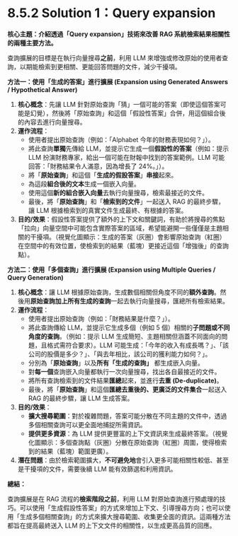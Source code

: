 # 8.5.2 Solution 1：Query expansion

**核心主題：介紹透過「Query expansion」技術來改善 RAG 系統檢索結果相關性的兩種主要方法。**

查詢擴展的目標是在執行向量搜尋**之前**，利用 LLM 來增強或修改原始的使用者查詢，以期能檢索到更相關、更能回答問題的文件，減少干擾項。

**方法一：使用「生成的答案」進行擴展 (Expansion using Generated Answers / Hypothetical Answer)**

1. **核心概念**：先讓 LLM 針對原始查詢「猜」一個可能的答案（即使這個答案可能是幻覺），然後將「原始查詢」和這個「假設性答案」合併，用這個組合後的內容去進行向量搜尋。
2. **運作流程**：
    - 使用者提出原始查詢（例如：「Alphabet 今年的財務表現如何？」）。
    - 將此查詢**單獨**先傳給 LLM，並提示它生成一個**假設性的答案**（例如：提示 LLM 扮演財務專家，給出一個可能在財報中找到的答案範例。LLM 可能回答：「財務結果令人滿意，因為增長了 24%。」）。
    - 將「**原始查詢**」和這個「**生成的假設答案**」**串接**起來。
    - 為這段**組合後的文本**生成一個嵌入向量。
    - 使用這個**新的組合嵌入向量**去執行向量搜尋，檢索最接近的文件。
    - 最後，將「**原始查詢**」和「**檢索到的文件**」一起送入 RAG 的最終步驟，讓 LLM 根據檢索到的真實文件生成最終、有根據的答案。
3. **目的/效果**：假設性答案提供了額外的上下文和關鍵詞，有助於將搜尋的焦點「拉向」向量空間中可能包含實際答案的區域，希望能避開一些僅僅是主題相關的干擾項。（視覺化圖顯示：生成的答案（灰圈）會影響原始查詢（紅圈）在空間中的有效位置，使檢索到的結果（藍塊）更接近這個「增強後」的查詢點）。

**方法二：使用「多個查詢」進行擴展 (Expansion using Multiple Queries / Query Generation)**

1. **核心概念**：讓 LLM 根據原始查詢，生成數個相關但角度不同的**額外查詢**。然後用**原始查詢加上所有生成的查詢**一起去執行向量搜尋，匯總所有檢索結果。
2. **運作流程**：
    - 使用者提出原始查詢（例如：「財務結果是什麼？」）。
    - 將此查詢傳給 LLM，並提示它生成多個（例如 5 個）相關的**子問題或不同角度的查詢**。（例如：提示 LLM 生成簡短、主題相關但涵蓋不同面向的問題，且格式需符合要求）。LLM 可能生成：「今年的收入有成長嗎？」、「該公司的股價是多少？」、「與去年相比，該公司的獲利能力如何？」。
    - 分別為「**原始查詢**」以及**所有「生成的查詢」** 都生成嵌入向量。
    - 對**每一個**查詢嵌入向量都執行一次向量搜尋，找出各自最接近的文件。
    - 將所有查詢檢索到的文件結果**匯總**起來，並進行**去重 (De-duplicate)**。
    - 最後，將「**原始查詢**」和這個**匯總去重後的、更廣泛的文件集合**一起送入 RAG 的最終步驟，讓 LLM 生成答案。
3. **目的/效果**：
    - **擴大搜尋範圍**：對於複雜問題，答案可能分散在不同主題的文件中，透過多個相關查詢可以更全面地捕捉所需資訊。
    - **提供更多資源**：為 LLM 提供更豐富的上下文資訊來生成最終答案。（視覺化圖顯示：多個查詢點（灰圈）分散在原始查詢（紅圈）周圍，使得檢索到的結果（藍塊）範圍更廣）。
4. **潛在問題**：由於檢索範圍擴大，**不可避免地**會引入更多可能相關性較低、甚至是干擾項的文件，需要後續 LLM 能有效篩選和利用資訊。

**總結：**

查詢擴展是在 RAG 流程的**檢索階段之前**，利用 LLM 對原始查詢進行預處理的技巧。可以使用「生成假設性答案」的方式來增加上下文、引導搜尋方向；也可以使用「生成多個相關查詢」的方式來擴大搜尋範圍、收集更全面的資訊。這兩種方法都旨在提高最終送入 LLM 的上下文文件的相關性，以生成更高品質的回應。
